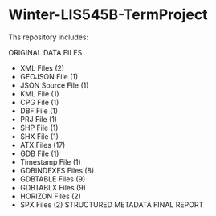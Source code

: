 # Winter-LIS545B-TermProject
Ths repository includes:

ORIGINAL DATA FILES
- XML Files (2)
- GEOJSON File (1)
- JSON Source File (1)
- KML File (1)
- CPG File (1)
- DBF File (1)
- PRJ File (1)
- SHP File (1)
- SHX File (1)
- ATX Files (17)
- GDB File (1)
- Timestamp File (1)
- GDBINDEXES Files (8)
- GDBTABLE Files (9)
- GDBTABLX Files (9)
- HORIZON Files (2)
- SPX Files (2)
STRUCTURED METADATA
FINAL REPORT

